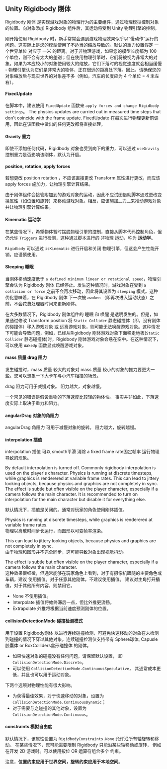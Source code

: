 ## Unity Rigidbody 刚体

Rigidbody 刚体 是实现游戏对象的物理行为的主要组件，通过物理模拟控制对象的位置。向对象添加 Rigidbody 组件后，其运动将受到 Unity 物理引擎的控制。

刚开始使用 Rigidbody 时，新手常常会遇到游戏物理效果似乎以“慢动作”运行的问题。这实际上是您的模型使用了不适当的缩放导致的。默认的重力设置假定 一个世界单位 对应于 一米 的距离。对于非物理游戏，如果您的模型长度都为 100 个单位，则不会有太大的差别；但在使用物理引擎时，它们将被视为非常大的对象。如果为本应较小的对象使用较大的缩放，它们下落时的视觉速度就会相当缓慢 - 物理引擎认为它们是非常大的物体，正在很远的距离处下落。因此，请确保您的对象缩放后与现实世界的对象差不多（例如，汽车的长度应为 4 个单位 = 4 米左右）。


#### FixedUpdate
在脚本中，建议使用 `FixedUpdate` 函数来 `apply forces and change Rigidbody settings`。
The physics updates are carried out in measured time steps that don't coincide with the frame update. FixedUpdate 在每次进行物理更新前调用，因此在该函数中做出的任何更改都将直接处理。

#### Gravity 重力
即使不添加任何代码，Rigidbody 对象也受到向下的重力，可以通过 `useGravity` 控制重力是否影响该刚体，默认为开启。

#### position, rotation, apply forces
若想更改 position rotation ，不应该直接更改 Transform 属性进行更改，而应该 apply forces 施加力，让物理引擎计算结果。

由于刚体组件会接管附加到的游戏对象的运动，因此不应试图借助脚本通过更改变换属性（如位置和旋转）来移动游戏对象。相反，应该施加__力__来推动游戏对象并让物理引擎计算结果。

#### Kinematic 运动学
在某些情况下，希望物体暂时摆脱物理引擎的控制，直接从脚本代码控制角色，但仍允许 `Triggers` 进行检测，这种通过脚本进行的 非物理 运动，称为 **运动学**。

`Rigidbody` 可以通过 `isKinematic` 进行开启和关闭 物理引擎，但这会产生性能开销，应谨慎使用。

#### Sleeping 睡眠
当刚体移动速度低于 `a defined minimum linear or rotational speed`，物理引擎会认为 Rigidbody 刚体 已经停止。发生这种情况时，游戏对象在受到 `a collision or force` 之前不会再次移动，因此将其设置为 `sleeping` 模式。这种优化意味着，在 Rigidbody 刚体 下一次被 `awoken` （即再次进入运动状态）之前，不会花费处理器时间来更新刚体。

在大多数情况下，Rigidbody 刚体组件的 睡眠 和 唤醒 是透明发生的。但是，如果通过修改 Transform position 将 `Static Collider` 静态碰撞体（即，没有刚体的碰撞体）移入游戏对象 或 远离游戏对象，则可能无法唤醒游戏对象。这种情况下可能会导致问题，例如，已经从Rigidbody 刚体游戏对象下面移走地板(`Static Collider` 静态碰撞体)时，Rigidbody 刚体游戏对象会悬在空中。在这种情况下，可以使用 `WakeUp` 函数显式唤醒游戏对象。


#### mass 质量 drag 阻力
发生碰撞时，mass 质量 较大的对象对 mass 质量 较小的对象的推力要更大一些。您可以想象一下大卡车与小汽车相撞的场景。

drag 阻力可用于减慢对象。 阻力越大，对象越慢。

一个常见的错误是假设重物的下落速度比较轻的物体快。 事实并非如此，下落速度实际上取决于重力和阻力。

#### angularDrag 对象的角阻力

angularDrag 角阻力 可用于减慢对象的旋转。 阻力越大，旋转越慢。


#### interpolation 插值
interpolation 插值 可以 smooth平滑 消除 a fixed frame rate固定帧率 运行物理导致的现象。

By default interpolation is turned off. Commonly rigidbody interpolation is used on the player's character. Physics is running at discrete timesteps, while graphics is renderered at variable frame rates. This can lead to jittery looking objects, because physics and graphics are not completely in sync. The effect is subtle but often visible on the player character, especially if a camera follows the main character. It is recommended to turn on interpolation for the main character but disable it for everything else.

默认情况下，插值是关闭的。通常对玩家的角色使用刚体插值。 

Physics is running at discrete timesteps, while graphics is renderered at variable frame rates.  
物理以离散时间步长运行，而图形以可变帧率渲染。 

This can lead to jittery looking objects, because physics and graphics are not completely in sync.  
由于物理和图形并不完全同步，这可能导致对象出现视觉抖动。

The effect is subtle but often visible on the player character, especially if a camera follows the main character.  
这种效果很细微，但通常能够在玩家角色上看到，对于有摄像机跟随的主要角色或车辆，建议 使用插值。对于任意其他刚体，不建议使用插值。 建议对主角打开插值，对于其他所有内容，则禁用它。


* None 不使用插值。
* Interpolate 插值将始终滞后一点，但比外推更流畅。
* Extrapolate 外推将根据当前速度预测刚体的位置。

#### collisionDetectionMode 碰撞检测模式

用于设置 Rigidbody刚体 以进行连续碰撞检测，可避免快速移动的对象在未检测到碰撞的情况下穿过其他对象。连续碰撞检测仅支持带有 Sphere球体, Capusle胶囊体 or BoxColliders盒形碰撞体 的刚体。 

* 如果快速对象的碰撞没有任何问题，请保留默认设置， 即 `CollisionDetectionMode.Discrete`。 
* 可以使用 `CollisionDetectionMode.ContinuousSpeculative`， 其通常成本更低，并且也可以用于运动对象。
  
下两个选项对物理性能有很大影响。
* 为获得最佳效果，对于快速移动的对象，设置为 `CollisionDetectionMode.ContinuousDynamic`； 
* 对于需要与之碰撞的其他对象，设置为 `CollisionDetectionMode.Continuous`。 


#### constraints 模拟自由度

默认情况下，该属性设置为 `RigidbodyConstraints.None` 允许沿所有轴旋转和移动。 在某些情况下，您可能需要限制 Rigidbody 只能沿某些轴移动或旋转， 例如在开发 2D 游戏时。可以使用按位 OR 运算符组合多个 约束。

注意，**位置约束应用于世界空间，旋转约束应用于本地空间**。